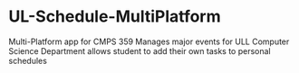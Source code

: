 UL-Schedule-MultiPlatform
=========================

Multi-Platform app for CMPS 359
Manages major events for ULL Computer Science Department allows student to add their own tasks to personal schedules
